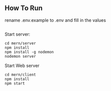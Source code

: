 ## How To Run

rename .env.example to .env and fill in the values

```bash

```

Start server:
```
cd mern/server
npm install
npm install -g nodemon
nodemon server
```

Start Web server
```
cd mern/client
npm install
npm start
```
